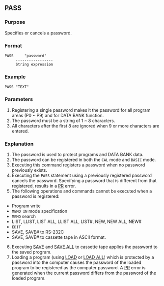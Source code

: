 ## PASS

### Purpose
Specifies or cancels a password.

### Format
```basic
PASS     "password"
     -----------------
     String expression
```
### Example
```basic
PASS "TEXT"
```

### Parameters
1. Registering a single password makes it the password for all program areas
   (P0 ~ P9) and for DATA BANK function.
2. The password must be a string of 1 ~ 8 characters.
3. All characters after the first 8 are ignored when 9 or more characters are entered.

### Explanation
1. The password is used to protect programs and DATA BANK data.
2. The password can be registered in both the `CAL` mode and `BASIC` mode.
3. Executing this command registers a password when no password previously exists.
4. Executing the `PASS` statement using a previously registered password cancels
the password. Specifying a password that is different from that registered, 
results in a [PR](../errors/PR) error.
5. The following operations and commands cannot be executed when a password is registered:
- Program write
- `MEMO IN` mode specification
- `MEMO` search
- LIST, LLIST, LIST ALL, LLIST ALL, LIST#, NEW, NEW ALL, NEW#
- `EDIT`
- SAVE, SAVE# to RS-232C
- SAVE, SAVE# to cassette tape in ASCII format.
6. Executing [SAVE](SAVE_SAVE_ALL) and [SAVE ALL](SAVE_SAVE_ALL) to cassette
tape applies the password to the saved program.
7. Loading a program (using [LOAD](LOAD_LOAD_ALL.md) or [LOAD ALL](LOAD_LOAD_ALL.md))
which is protected by a password into the computer causes the password of the loaded
program to be registered as the computer password. A [PR](../errors/PR.md) error
is generated when the current password differs from the password of the loaded program.
